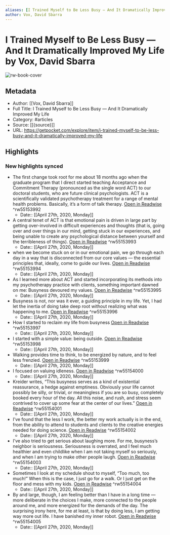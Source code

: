 ```yaml
---
aliases: [I Trained Myself to Be Less Busy — And It Dramatically Improved My Life, I Trained Myself to Be Less Busy — And It Dramatically Improved My Life]
author: Vox, David Sbarra
---
```

# I Trained Myself to Be Less Busy — And It Dramatically Improved My Life by Vox, David Sbarra

![rw-book-cover](https://readwise-assets.s3.amazonaws.com/static/images/article4.6bc1851654a0.png)

## Metadata
- Author: [[Vox, David Sbarra]]
- Full Title: I Trained Myself to Be Less Busy — And It Dramatically Improved My Life
- Category: #articles
- Source: [[{source}]]
- URL: https://getpocket.com/explore/item/i-trained-myself-to-be-less-busy-and-it-dramatically-improved-my-life

## Highlights
### New highlights synced
- The first change took root for me about 18 months ago when the graduate program that I direct started teaching Acceptance and Commitment Therapy (pronounced as the single word ACT) to our doctoral students, who are future clinical psychologists. ACT is a scientifically validated psychotherapy treatment for a range of mental health problems. Basically, it’s a form of talk therapy. [Open in Readwise](https://readwise.io/open/55153992) ^rw55153992
    - Date:: [[April 27th, 2020, Monday]]
- A central tenet of ACT is that emotional pain is driven in large part by getting over-involved in difficult experiences and thoughts (that is, going over and over things in our mind, getting stuck in our experiences, and being unable to create any psychological distance between yourself and the terribleness of things). [Open in Readwise](https://readwise.io/open/55153993) ^rw55153993
    - Date:: [[April 27th, 2020, Monday]]
- when we become stuck on or in our emotional pain, we go through each day in a way that is disconnected from our core values — the essential principles that, ideally, come to guide our lives. [Open in Readwise](https://readwise.io/open/55153994) ^rw55153994
    - Date:: [[April 27th, 2020, Monday]]
- As I learned more about ACT and started incorporating its methods into my psychotherapy practice with clients, something important dawned on me: Busyness devoured my values. [Open in Readwise](https://readwise.io/open/55153995) ^rw55153995
    - Date:: [[April 27th, 2020, Monday]]
- Busyness is not, nor was it ever, a guiding principle in my life. Yet, I had let the inertia of doing take deep root without realizing what was happening to me. [Open in Readwise](https://readwise.io/open/55153996) ^rw55153996
    - Date:: [[April 27th, 2020, Monday]]
- How I started to reclaim my life from busyness [Open in Readwise](https://readwise.io/open/55153997) ^rw55153997
    - Date:: [[April 27th, 2020, Monday]]
- I started with a simple value: being outside. [Open in Readwise](https://readwise.io/open/55153998) ^rw55153998
    - Date:: [[April 27th, 2020, Monday]]
- Walking provides time to think, to be energized by nature, and to feel less frenzied. [Open in Readwise](https://readwise.io/open/55153999) ^rw55153999
    - Date:: [[April 27th, 2020, Monday]]
- I focused on valuing idleness. [Open in Readwise](https://readwise.io/open/55154000) ^rw55154000
    - Date:: [[April 27th, 2020, Monday]]
- Kreider writes, “This busyness serves as a kind of existential reassurance, a hedge against emptiness. Obviously your life cannot possibly be silly, or trivial, or meaningless if you are so busy, completely booked every hour of the day. All this noise, and rush, and stress seem contrived to cover up some fear at the center of our lives.” [Open in Readwise](https://readwise.io/open/55154001) ^rw55154001
    - Date:: [[April 27th, 2020, Monday]]
- I’ve found that the less I work, the better my work actually is in the end, from the ability to attend to students and clients to the creative energies needed for doing science. [Open in Readwise](https://readwise.io/open/55154002) ^rw55154002
    - Date:: [[April 27th, 2020, Monday]]
- I’ve also tried to get serious about laughing more. For me, busyness’s neighbor is seriousness. Seriousness is overrated, and I feel much healthier and even childlike when I am not taking myself so seriously, and when I am trying to make other people laugh. [Open in Readwise](https://readwise.io/open/55154003) ^rw55154003
    - Date:: [[April 27th, 2020, Monday]]
- Sometimes I look at my schedule shout to myself, “Too much, too much!” When this is the case, I just go for a walk. Or I just get on the floor and mess with my kids. [Open in Readwise](https://readwise.io/open/55154004) ^rw55154004
    - Date:: [[April 27th, 2020, Monday]]
- By and large, though, I am feeling better than I have in a long time — more deliberate in the choices I make, more connected to the people around me, and more energized for the demands of the day. The surprising irony here, for me at least, is that by doing less, I am getting way more out life. I have banished my inner robot. [Open in Readwise](https://readwise.io/open/55154005) ^rw55154005
    - Date:: [[April 27th, 2020, Monday]]
